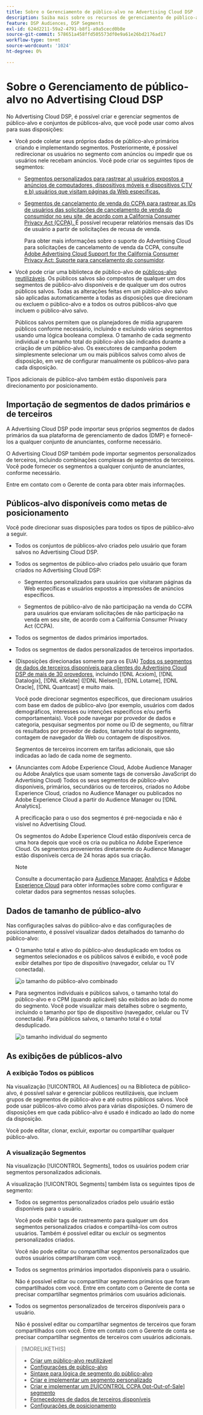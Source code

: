 ```yaml
---
title: Sobre o Gerenciamento de público-alvo no Advertising Cloud DSP
description: Saiba mais sobre os recursos de gerenciamento de público-alvo.
feature: DSP Audiences, DSP Segments
exl-id: 624d2211-59a2-4791-b8f1-a9a5cecd0b8e
source-git-commit: 578651a458ffd505573df0e9a61e26bd2176ad17
workflow-type: tm+mt
source-wordcount: '1024'
ht-degree: 0%

---
```


# Sobre o Gerenciamento de público-alvo no Advertising Cloud DSP

No Advertising Cloud DSP, é possível criar e gerenciar segmentos de público-alvo e conjuntos de públicos-alvo, que você pode usar como alvos para suas disposições:

* Você pode coletar seus próprios dados de público-alvo primários criando e implementando segmentos. Posteriormente, é possível redirecionar os usuários no segmento com anúncios ou impedir que os usuários nele recebam anúncios. Você pode criar os seguintes tipos de segmentos:

   * [Segmentos personalizados para rastrear a) usuários expostos a anúncios de computadores, dispositivos móveis e dispositivos CTV e b) usuários que visitam páginas da Web específicas. ](/help/dsp/audiences/custom-segment-create.md) 

   * [Segmentos de cancelamento de venda do CCPA para rastrear as IDs de usuários das solicitações de cancelamento de venda do consumidor no seu site, de acordo com a California Consumer Privacy Act (CCPA). ](/help/dsp/audiences/ccpa-opt-out-segment-create.md) É possível recuperar relatórios mensais das IDs de usuário a partir de solicitações de recusa de venda.

      Para obter mais informações sobre o suporte do Advertising Cloud para solicitações de cancelamento de venda da CCPA, consulte [Adobe Advertising Cloud Support for the California Consumer Privacy Act: Suporte para cancelamento do consumidor](https://experienceleague.adobe.com/docs/advertising-cloud/privacy/ad-cloud-ccpa-opt-out-of-sale.html).

* Você pode criar uma biblioteca de público-alvo de [públicos-alvo reutilizáveis](/help/dsp/audiences/reusable-audience-create.md). Os públicos salvos são compostos de qualquer um dos segmentos de público-alvo disponíveis e de qualquer um dos outros públicos salvos. Todas as alterações feitas em um público-alvo salvo são aplicadas automaticamente a todas as disposições que direcionam ou excluem o público-alvo e a todos os outros públicos-alvo que incluem o público-alvo salvo.

   Públicos salvos permitem que os planejadores de mídia agruparem públicos conforme necessário, incluindo e excluindo vários segmentos usando uma lógica booleana complexa. O tamanho de cada segmento individual e o tamanho total do público-alvo são indicados durante a criação de um público-alvo. Os executores de campanha podem simplesmente selecionar um ou mais públicos salvos como alvos de disposição, em vez de configurar manualmente os públicos-alvo para cada disposição.

Tipos adicionais de público-alvo também estão disponíveis para direcionamento por posicionamento.

## Importação de segmentos de dados primários e de terceiros

A Advertising Cloud DSP pode importar seus próprios segmentos de dados primários da sua plataforma de gerenciamento de dados (DMP) e fornecê-los a qualquer conjunto de anunciantes, conforme necessário.

O Advertising Cloud DSP também pode importar segmentos personalizados de terceiros, incluindo combinações complexas de segmentos de terceiros. Você pode fornecer os segmentos a qualquer conjunto de anunciantes, conforme necessário.

Entre em contato com o Gerente de conta para obter mais informações.

## Públicos-alvo disponíveis como metas de posicionamento

Você pode direcionar suas disposições para todos os tipos de público-alvo a seguir.

* Todos os conjuntos de públicos-alvo criados pelo usuário que foram salvos no Advertising Cloud DSP.

* Todos os segmentos de público-alvo criados pelo usuário que foram criados no Advertising Cloud DSP:

   * Segmentos personalizados para usuários que visitaram páginas da Web específicas e usuários expostos a impressões de anúncios específicos.

   * Segmentos de público-alvo de não participação na venda do CCPA para usuários que enviaram solicitações de não participação na venda em seu site, de acordo com a California Consumer Privacy Act (CCPA).

* Todos os segmentos de dados primários importados.

* Todos os segmentos de dados personalizados de terceiros importados.

* (Disposições direcionadas somente para os EUA) [Todos os segmentos de dados de terceiros disponíveis para clientes do Advertising Cloud DSP de mais de 30 provedores](/help/dsp/audiences/third-party-data-providers.md), incluindo [!DNL Acxiom], [!DNL Datalogix], [!DNL eXelate] ([!DNL Nielsen]), [!DNL Lotame], [!DNL Oracle], [!DNL Quantcast] e muito mais.

   Você pode direcionar segmentos específicos, que direcionam usuários com base em dados de público-alvo (por exemplo, usuários com dados demográficos, interesses ou intenções específicos e/ou perfis comportamentais). Você pode navegar por provedor de dados e categoria, pesquisar segmentos por nome ou ID de segmento, ou filtrar os resultados por provedor de dados, tamanho total do segmento, contagem de navegador da Web ou contagem de dispositivos.

   Segmentos de terceiros incorrem em tarifas adicionais, que são indicadas ao lado de cada nome de segmento.

* (Anunciantes com Adobe Experience Cloud, Adobe Audience Manager ou Adobe Analytics que usam somente tags de conversão JavaScript do Advertising Cloud) Todos os seus segmentos de público-alvo disponíveis, primários, secundários ou de terceiros, criados no Adobe Experience Cloud, criados no Audience Manager ou publicados no Adobe Experience Cloud a partir do Audience Manager ou [!DNL Analytics].

   A precificação para o uso dos segmentos é pré-negociada e não é visível no Advertising Cloud.  <!-- Verify -->

   Os segmentos do Adobe Experience Cloud estão disponíveis cerca de uma hora depois que você os cria ou publica no Adobe Experience Cloud. Os segmentos provenientes diretamente do Audience Manager estão disponíveis cerca de 24 horas após sua criação. <!-- Verify all -->

   >[!NOTE]
   >
   >Consulte a documentação para [Audience Manager](https://experienceleague.adobe.com/docs/audience-manager/user-guide/aam-home.html), [Analytics](https://experienceleague.adobe.com/docs/analytics.html) e [Adobe Experience Cloud](https://experienceleague.adobe.com/docs/core-services/interface/audiences/audience-library.html) para obter informações sobre como configurar e coletar dados para segmentos nessas soluções.

## Dados de tamanho de público-alvo

Nas configurações salvas do público-alvo e das configurações de posicionamento, é possível visualizar dados detalhados do tamanho do público-alvo:

* O tamanho total e ativo do público-alvo desduplicado em todos os segmentos selecionados e os públicos salvos é exibido, e você pode exibir detalhes por tipo de dispositivo (navegador, celular ou TV conectada).

   ![o tamanho do público-alvo combinado](/help/dsp/assets/audience-size.png)

* Para segmentos individuais e públicos salvos, o tamanho total do público-alvo e o CPM (quando aplicável) são exibidos ao lado do nome do segmento. Você pode visualizar mais detalhes sobre o segmento, incluindo o tamanho por tipo de dispositivo (navegador, celular ou TV conectada). Para públicos salvos, o tamanho total é o total desduplicado.

   ![o tamanho individual do segmento](/help/dsp/assets/audience-size-segment.png)

## As exibições de públicos-alvo

### A exibição Todos os públicos

Na visualização [!UICONTROL All Audiences] ou na Biblioteca de público-alvo, é possível salvar e gerenciar públicos reutilizáveis, que incluem grupos de segmentos de público-alvo e até outros públicos salvos. Você pode usar públicos-alvo como alvos para várias disposições. O número de disposições em que cada público-alvo é usado é indicado ao lado do nome da disposição.

Você pode editar, clonar, excluir, exportar ou compartilhar qualquer público-alvo.

### A visualização Segmentos

Na visualização [!UICONTROL Segments], todos os usuários podem criar segmentos personalizados adicionais.

A visualização [!UICONTROL Segments] também lista os seguintes tipos de segmento:

* Todos os segmentos personalizados criados pelo usuário estão disponíveis para o usuário.

   Você pode exibir tags de rastreamento para qualquer um dos segmentos personalizados criados e compartilhá-los com outros usuários. Também é possível editar ou excluir os segmentos personalizados criados.

   Você não pode editar ou compartilhar segmentos personalizados que outros usuários compartilharam com você.

* Todos os segmentos primários importados disponíveis para o usuário.

   Não é possível editar ou compartilhar segmentos primários que foram compartilhados com você. Entre em contato com o Gerente de conta se precisar compartilhar segmentos primários com usuários adicionais.

* Todos os segmentos personalizados de terceiros disponíveis para o usuário.

   Não é possível editar ou compartilhar segmentos de terceiros que foram compartilhados com você. Entre em contato com o Gerente de conta se precisar compartilhar segmentos de terceiros com usuários adicionais.

>[!MORELIKETHIS]
>
>* [Criar um público-alvo reutilizável](reusable-audience-create.md)
>* [Configurações de público-alvo](audience-settings.md)
>* [Sintaxe para lógica de segmento do público-alvo](audience-segment-logic-syntax.md)
>* [Criar e implementar um segmento personalizado](custom-segment-create.md)
>* [Criar e implementar um  [!UICONTROL CCPA Opt-Out-of-Sale] segmento](ccpa-opt-out-segment-create.md)
>* [Fornecedores de dados de terceiros disponíveis](third-party-data-providers.md)
>* [Configurações de posicionamento](/help/dsp/campaign-management/placements/placement-settings.md)

